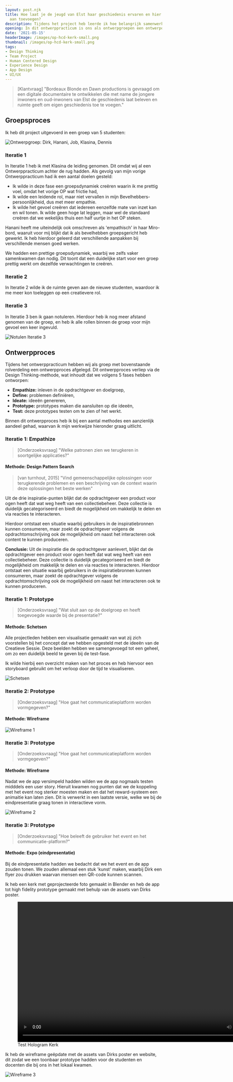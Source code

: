 ```yaml
---
layout: post.njk
title: Hoe laat je de jeugd van Elst haar geschiedenis ervaren en hier betekenisvol
  aan toevoegen?
description: Tijdens het project heb leerde ik hoe belangrijk samenwerking, empathisch leiderschap en het Design Thinking-proces zijn om gebruikersgerichte concepten te ontwikkelen, waarbij creativiteit en communicatie centraal staan om een product gebruikersgericht af te leveren.
opening: In dit ontwerppracticum is ons als ontwerpgroepen een ontwerpopdracht aangereikt en is het aan ons om hier een ontwerpproces in groepsvorm bij af te leggen.
date: '2021-05-15'
headerImage: /images/op-hcd-kerk-small.png
thumbnail: /images/op-hcd-kerk-small.png
tags:
- Design Thinking
- Team Project
- Human Centered Design
- Experience Design
- App Design
- UI/UX
---
```


> [Klantvraag] "Bordeaux Blonde en Dawn productions is gevraagd om een digitale documentaire te ontwikkelen die met name de jongere inwoners en oud-inwoners van Elst de geschiedenis laat beleven en ruimte geeft om eigen geschiedenis toe te voegen."

## Groepsproces

Ik heb dit project uitgevoerd in een groep van 5 studenten:

![Ontwerpgroep: Dirk, Hanani, Job, Klasina, Dennis](/images/op-hcd-ontwerpgroep.png)

### Iteratie 1

In Iteratie 1 heb ik met Klasina de leiding genomen. Dit omdat wij al een Ontwerppracticum achter de rug hadden. Als gevolg van mijn vorige Ontwerppracticum had ik een aantal doelen gesteld:
- Ik wilde in deze fase een groepsdynamiek creëren waarin ik me prettig voel, omdat het vorige OP wat frictie had,
- Ik wilde een leidende rol, maar niet vervallen in mijn Bevelhebbers-persoonlijkheid, dus met meer empathie.
- Ik wilde het gevoel creëren dat iedereen eenzelfde mate van inzet kan en wil tonen. Ik wilde geen hoge lat leggen, maar wel de standaard creëren dat we wekelijks thuis een half uurtje in het OP steken.

Hanani heeft me uiteindelijk ook omschreven als 'empathisch' in haar Miro-bord, waaruit voor mij blijkt dat ik als bevelhebben groepsgericht heb gewerkt. Ik heb hierdoor geleerd dat verschillende aanpakken bij verschillende mensen goed werken.

We hadden een prettige groepsdynamiek, waarbij we zelfs vaker samenkwamen dan nodig. Dit toont dat een duidelijke start voor een groep prettig werkt om dezelfde verwachtingen te creëren.

### Iteratie 2

In Iteratie 2 wilde ik de ruimte geven aan de nieuwe studenten, waardoor ik me meer kon toeleggen op een creatievere rol.

### Iteratie 3

In Iteratie 3 ben ik gaan notuleren. Hierdoor heb ik nog meer afstand genomen van de groep, en heb ik alle rollen binnen de groep voor mijn gevoel een keer ingevuld.

![Notulen Iteratie 3](/images/op-hcd-notulen.png)

## Ontwerpproces

Tijdens het ontwerppracticum hebben wij als groep met bovenstaande rolverdeling een ontwerpproces afgelegd. Dit ontwerpproces verliep via de Design Thinking-methode, wat inhoudt dat we volgens 5 fases hebben ontworpen:
- **Empathize:** inleven in de opdrachtgever en doelgroep,
- **Define:** problemen definiëren,
- **Ideate:** ideeën genereren,
- **Prototype:** prototypes maken die aansluiten op die ideeën,
- **Test:** deze prototypes testen om te zien of het werkt.

Binnen dit ontwerpproces heb ik bij een aantal methodes een aanzienlijk aandeel gehad, waarvan ik mijn werkwijze hieronder graag uitlicht.

### Iteratie 1: Empathize

> [Onderzoeksvraag] "Welke patronen zien we terugkeren in soortgelijke applicaties?"

#### Methode: Design Pattern Search

> [van turnhout, 2015] "Vind gemeenschappelijke oplossingen voor terugkerende problemen en een beschrijving van de context waarin deze oplossingen het beste werken" 

Uit de drie inspiratie-punten blijkt dat de opdrachtgever een product voor ogen heeft dat wat weg heeft van een collectiebeheer. Deze collectie is duidelijk gecategoriseerd en biedt de mogelijkheid om makkelijk te delen en via reacties te interacteren.

Hierdoor ontstaat een situatie waarbij gebruikers in de inspiratiebronnen kunnen consumeren, maar zoekt de opdrachtgever volgens de opdrachtomschrijving ook de mogelijkheid om naast het interacteren ook content te kunnen produceren.

**Conclusie:** Uit de inspiratie die de opdrachtgever aanlevert, blijkt dat de opdrachtgever een product voor ogen heeft dat wat weg heeft van een collectiebeheer. Deze collectie is duidelijk gecategoriseerd en biedt de mogelijkheid om makkelijk te delen en via reacties te interacteren. Hierdoor ontstaat een situatie waarbij gebruikers in de inspiratiebronnen kunnen consumeren, maar zoekt de opdrachtgever volgens de opdrachtomschrijving ook de mogelijkheid om naast het interacteren ook te kunnen produceren.

### Iteratie 1: Prototype

> [Onderzoeksvraag] "Wat sluit aan op de doelgroep en heeft toegevoegde waarde bij de presentatie?"

#### Methode: Schetsen

Alle projectleden hebben een visualisatie gemaakt van wat zij zich voorstellen bij het concept dat we hebben opgesteld met de ideeën van de Creatieve Sessie. Deze beelden hebben we samengevoegd tot een geheel, om zo een duidelijk beeld te geven bij de test-fase.

Ik wilde hierbij een overzicht maken van het proces en heb hiervoor een storyboard gebruikt om het verloop door de tijd te visualiseren.

![Schetsen](/images/op-hcd-schetsen.png)

### Iteratie 2: Prototype

> [Onderzoeksvraag] "Hoe gaat het communicatieplatform worden vormgegeven?"

#### Methode: Wireframe

![Wireframe 1](/images/op-hcd-wireframe1.png)

### Iteratie 3: Prototype

> [Onderzoeksvraag] "Hoe gaat het communicatieplatform worden vormgegeven?"

#### Methode: Wireframe

Nadat we de app versimpeld hadden wilden we de app nogmaals testen midddels een user story. Hieruit kwamen nog punten dat we de koppeling met het event nog sterker moesten maken en dat het reward-systeem een animaitie kan laten zien. Dit is verwerkt in een laatste versie, welke we bij de eindpresentatie graag tonen in interactieve vorm.

![Wireframe 2](/images/op-hcd-wireframe2.png)

### Iteratie 3: Prototype

> [Onderzoeksvraag] "Hoe beleeft de gebruiker het event en het communicatie-platform?"

#### Methode: Expo (eindpresentatie)

Bij de eindpresentatie hadden we bedacht dat we het event en de app zouden tonen. We zouden allemaal een stuk 'kunst' maken, waarbij Dirk een flyer zou drukken waarvan mensen een QR-code kunnen scannen.

Ik heb een kerk met geprojecteerde foto gemaakt in Blender en heb de app tot high fidelity prototype gemaakt met behulp van de assets van Dirks poster.

<figure>
  <video width="800" height="450" autoplay="" loop="">
    <source src="/images/op-hcd-grotekerk.mp4" type="video/mp4">
  </video>
  <figcaption>Test Hologram Kerk</figcaption>
</figure>

Ik heb de wireframe geëpdate met de assets van Dirks poster en website, dit zodat we een toonbaar prototype hadden voor de studenten en docenten die bij ons in het lokaal kwamen.

![Wireframe 3](/images/op-hcd-wireframe3.png)

